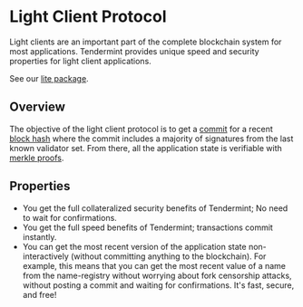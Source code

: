 # Light Client Protocol

Light clients are an important part of the complete blockchain system
for most applications. Tendermint provides unique speed and security
properties for light client applications.

See our [lite
package](https://godoc.org/github.com/tendermint/tendermint/lite).

## Overview

The objective of the light client protocol is to get a
[commit](./validators.md#committing-a-block) for a recent [block
hash](../spec/consensus/consensus.md.md#block-hash) where the commit includes a
majority of signatures from the last known validator set. From there,
all the application state is verifiable with [merkle
proofs](./merkle.md#iavl-tree).

## Properties

-   You get the full collateralized security benefits of Tendermint; No
    need to wait for confirmations.
-   You get the full speed benefits of Tendermint; transactions
    commit instantly.
-   You can get the most recent version of the application state
    non-interactively (without committing anything to the blockchain).
    For example, this means that you can get the most recent value of a
    name from the name-registry without worrying about fork censorship
    attacks, without posting a commit and waiting for confirmations.
    It's fast, secure, and free!
